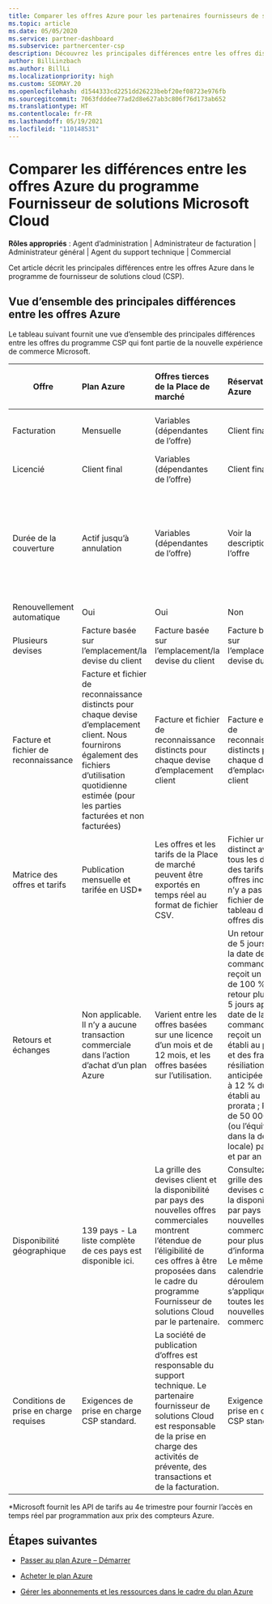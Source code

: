 ```yaml
---
title: Comparer les offres Azure pour les partenaires fournisseurs de solutions Cloud
ms.topic: article
ms.date: 05/05/2020
ms.service: partner-dashboard
ms.subservice: partnercenter-csp
description: Découvrez les principales différences entre les offres disponibles dans la nouvelle expérience de commerce Microsoft pour les partenaires participant au programme Fournisseur de solutions Cloud (CSP).
author: BillLinzbach
ms.author: BillLi
ms.localizationpriority: high
ms.custom: SEOMAY.20
ms.openlocfilehash: d1544333cd2251dd26223bebf20ef08723e976fb
ms.sourcegitcommit: 7063fdddee77ad2d8e627ab3c806f76d173ab652
ms.translationtype: HT
ms.contentlocale: fr-FR
ms.lasthandoff: 05/19/2021
ms.locfileid: "110148531"
---
```

# <a name="compare-differences-between-azure-offers-in-the-csp-program"></a>Comparer les différences entre les offres Azure du programme Fournisseur de solutions Microsoft Cloud

**Rôles appropriés** : Agent d’administration | Administrateur de facturation | Administrateur général | Agent du support technique | Commercial

Cet article décrit les principales différences entre les offres Azure dans le programme de fournisseur de solutions cloud (CSP).

## <a name="overview-of-key-differences-between-azure-offers"></a>Vue d’ensemble des principales différences entre les offres Azure

Le tableau suivant fournit une vue d’ensemble des principales différences entre les offres du programme CSP qui font partie de la nouvelle expérience de commerce Microsoft.

|**Offre**| **Plan Azure**|**Offres tierces de la Place de marché**|**Réservations Azure**|**Abonnements serveur vendus via le programme CSP**|**Offres basées sur les licences**|
|-------------------|:------|:-----|:---------|:--------------|:---------|
|Facturation|Mensuelle|Variables (dépendantes de l’offre)|Client final|En amont pour le terme complet ou un terme de 3 ans|Mensuelles ou annuelles|
|Licencié|Client final|Variables (dépendantes de l’offre)|Client final| Client final|Client final|
|Durée de la couverture|Actif jusqu’à annulation|Variables (dépendantes de l’offre)|Voir la description de l’offre|Toutes les réservations Azure ont leur période de couverture unique. Tous les abonnements serveur auront leur période de couverture unique.|   Les licences supplémentaires sont alignées sur la période de couverture existante|
|Renouvellement automatique|Oui|Oui|Non| Non|Oui|
|Plusieurs devises|Facture basée sur l’emplacement/la devise du client|Facture basée sur l’emplacement/la devise du client|Facture basée sur l’emplacement/la devise du client|Facture basée sur l’emplacement/la devise du client|Basées sur la devise d’emplacement du partenaire| 
|Facture et fichier de reconnaissance|Facture et fichier de reconnaissance distincts pour chaque devise d’emplacement client.  Nous fournirons également des fichiers d’utilisation quotidienne estimée (pour les parties facturées et non facturées) |Facture et fichier de reconnaissance distincts pour chaque devise d’emplacement client|Facture et fichier de reconnaissance distincts pour chaque devise d’emplacement client|Facture et fichier de reconnaissance distincts pour chaque devise d’emplacement client|Toutes les commandes sur une facture et un fichier de reconnaissance|
|Matrice des offres et tarifs|Publication mensuelle et tarifée en USD*|Les offres et les tarifs de la Place de marché peuvent être exportés en temps réel au format de fichier CSV.|Fichier unique distinct avec tous les détails des tarifs et des offres inclus. Il n’y a pas de fichier de tableau des offres distinct||Fichier unique distinct avec tous les détails des tarifs et des offres inclus. Il n’y a pas de tableau des offres distinct.| 
|Retours et échanges|Non applicable. Il n’y a aucune transaction commerciale dans l’action d’achat d’un plan Azure|Varient entre les offres basées sur une licence d’un mois et de 12 mois, et les offres basées sur l’utilisation.|Un retour moins de 5 jours après la date de la commande reçoit un crédit de 100 %. Un retour plus de 5 jours après la date de la commande reçoit un crédit établi au prorata et des frais de résiliation anticipée égaux à 12 % du crédit établi au prorata ; Plafond de 50 000 USD (ou l’équivalent dans la devise locale) par client et par an|Un retour moins de 60 jours à compter de la date de la commande reçoit un crédit de 100 % et les clés de licence sont désactivées. Les retours partiels ne sont pas acceptés.|   Les suspensions/annulations de moins de 30 jours reçoivent un crédit de 100 % ; Les suspensions/annulations de plus de 30 jours reçoivent un crédit établi au prorata.|
|Disponibilité géographique|139 pays - La liste complète de ces pays est disponible ici.|La grille des devises client et la disponibilité par pays des nouvelles offres commerciales montrent l’étendue de l’éligibilité de ces offres à être proposées dans le cadre du programme Fournisseur de solutions Cloud par le partenaire.|Consultez la grille des devises client et la disponibilité par pays des nouvelles offres commerciales pour plus d’informations. Le même calendrier de déroulement s’applique à toutes les nouvelles offres commerciales.|Consultez la grille des devises client et la disponibilité par pays des nouvelles offres commerciales pour plus d’informations.  Le même calendrier de déroulement s’applique à toutes les nouvelles offres commerciales.|247 pays|
|Conditions de prise en charge requises|Exigences de prise en charge CSP standard.|La société de publication d’offres est responsable du support technique.  Le partenaire fournisseur de solutions Cloud est responsable de la prise en charge des activités de prévente, des transactions et de la facturation.|Exigences de prise en charge CSP standard.|Exigences de prise en charge CSP standard.|Exigences de prise en charge CSP standard.|

*Microsoft fournit les API de tarifs au 4e trimestre pour fournir l’accès en temps réel par programmation aux prix des compteurs Azure.

## <a name="next-steps"></a>Étapes suivantes

- [Passer au plan Azure – Démarrer](azure-plan-get-started.md)

- [Acheter le plan Azure](purchase-azure-plan.md)

- [Gérer les abonnements et les ressources dans le cadre du plan Azure](azure-plan-manage.md)